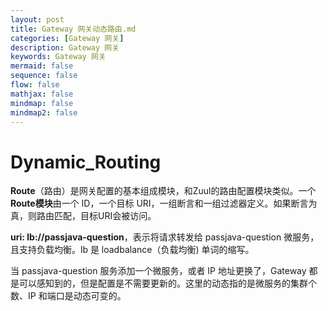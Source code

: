 ```yaml
---
layout: post
title: Gateway 网关动态路由.md
categories: [Gateway 网关]
description: Gateway 网关
keywords: Gateway 网关
mermaid: false
sequence: false
flow: false
mathjax: false
mindmap: false
mindmap2: false
---
```

# Dynamic_Routing

**Route**（路由）是网关配置的基本组成模块，和Zuul的路由配置模块类似。一个**Route模块**由一个 ID，一个目标 URI，一组断言和一组过滤器定义。如果断言为真，则路由匹配，目标URI会被访问。



**uri: lb://passjava-question**，表示将请求转发给 passjava-question 微服务，且支持负载均衡。lb 是 loadbalance（负载均衡) 单词的缩写。

当 passjava-question 服务添加一个微服务，或者 IP 地址更换了，Gateway 都是可以感知到的，但是配置是不需要更新的。这里的动态指的是微服务的集群个数、IP 和端口是动态可变的。